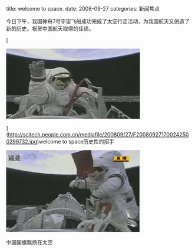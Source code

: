 title: welcome to space.
date: 2008-09-27
categories: 新闻焦点

今日下午，我国神舟7号宇宙飞船成功完成了太空行走活动，为我国航天又创造了新的历史。祝贺中国航天取得的佳绩。  
  

[

![](images/44456009f023b3b52eddd4be.jpg)

](http://scitech.people.com.cn/mediafile/200809/27/F200809271700242500299732.jpg)welcome to space历史性的招手

  

![](images/2ba55dfbc2fab47e034f56bf.jpg)

中国国旗飘扬在太空
